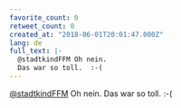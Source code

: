 ```yaml
---
favorite_count: 0
retweet_count: 0
created_at: "2018-06-01T20:01:47.000Z"
lang: de
full_text: |-
  @stadtkindFFM Oh nein. 
  Das war so toll.  :-(
---
```


[@stadtkindFFM](https://twitter.com/stadtkindFFM) Oh nein. Das war so toll. :-(
